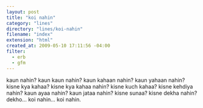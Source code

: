 ```yaml
---
layout: post
title: "koi nahin"
category: "lines"
directory: "lines/koi-nahin"
filename: "index"
extension: "html"
created_at: 2009-05-10 17:11:56 -04:00
filter:
  - erb
  - gfm
---
```


kaun nahin?
kaun kaun nahin?
kaun kahaan nahin?
kaun yahaan nahin?
kisne kya kahaa?
kisne kya kahaa nahin?
kisne kuch kahaa?
kisne kehdiya nahin?
kaun ayaa nahin?
kaun jataa nahin?
kisne sunaa?
kisne dekha nahin?
dekho...
koi nahin...
koi nahin.
